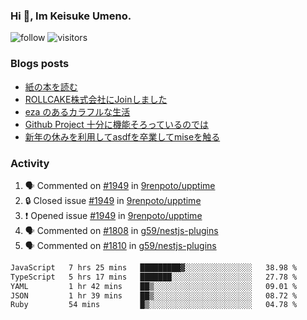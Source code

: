 ### Hi 👋, Im Keisuke Umeno.

<!--
**9renpoto/9renpoto** is a ✨ _special_ ✨ repository because its `README.md` (this file) appears on your GitHub profile.

Here are some ideas to get you started:

- 🔭 I’m currently working on ...
- 🌱 I’m currently learning ...
- 👯 I’m looking to collaborate on ...
- 🤔 I’m looking for help with ...
- 💬 Ask me about ...
- 📫 How to reach me: ...
- 😄 Pronouns: ...
- ⚡ Fun fact: ...
-->

![follow](https://img.shields.io/github/followers/9renpoto?label=Follow&style=social)
![visitors](https://komarev.com/ghpvc/?username=9renpoto&label=Profile%20views&color=0e75b6&style=flat)

### Blogs posts

<!-- BLOG-POST-LIST:START -->
- [紙の本を読む](https://9renpoto.win/entry/2024/02/25/reading-papar-book)
- [ROLLCAKE株式会社にJoinしました](https://9renpoto.win/entry/2024/02/11/join)
- [eza のあるカラフルな生活](https://9renpoto.win/entry/2024/02/01/eza)
- [Github Project 十分に機能そろっているのでは](https://9renpoto.win/entry/2024/01/14/gh-projects)
- [新年の休みを利用してasdfを卒業してmiseを触る](https://9renpoto.win/entry/2024/01/07/mise)
<!-- BLOG-POST-LIST:END -->

### Activity

<!--START_SECTION:activity-->
1. 🗣 Commented on [#1949](https://github.com/9renpoto/upptime/issues/1949#issuecomment-2017644971) in [9renpoto/upptime](https://github.com/9renpoto/upptime)
2. 🔒 Closed issue [#1949](https://github.com/9renpoto/upptime/issues/1949) in [9renpoto/upptime](https://github.com/9renpoto/upptime)
3. ❗ Opened issue [#1949](https://github.com/9renpoto/upptime/issues/1949) in [9renpoto/upptime](https://github.com/9renpoto/upptime)
4. 🗣 Commented on [#1808](https://github.com/g59/nestjs-plugins/pull/1808#issuecomment-2017271360) in [g59/nestjs-plugins](https://github.com/g59/nestjs-plugins)
5. 🗣 Commented on [#1810](https://github.com/g59/nestjs-plugins/pull/1810#issuecomment-2017270529) in [g59/nestjs-plugins](https://github.com/g59/nestjs-plugins)
<!--END_SECTION:activity-->

<!--START_SECTION:waka-->

```txt
JavaScript   7 hrs 25 mins   █████████▓░░░░░░░░░░░░░░░   38.98 %
TypeScript   5 hrs 17 mins   ███████░░░░░░░░░░░░░░░░░░   27.78 %
YAML         1 hr 42 mins    ██▒░░░░░░░░░░░░░░░░░░░░░░   09.01 %
JSON         1 hr 39 mins    ██▒░░░░░░░░░░░░░░░░░░░░░░   08.72 %
Ruby         54 mins         █▒░░░░░░░░░░░░░░░░░░░░░░░   04.78 %
```

<!--END_SECTION:waka-->
